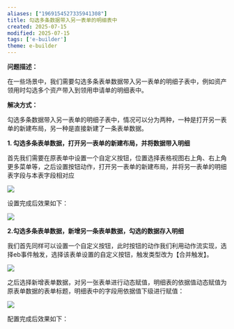 ```yaml
---
aliases: ["1969154527335941308"]
title: 勾选多条数据带入另一表单的明细表中
created: 2025-07-15
modified: 2025-07-15
tags: ['e-builder']
theme: e-builder
---
```


**问题描述：**

在一些场景中，我们需要勾选多条表单数据带入另一表单的明细子表中，例如资产领用时勾选多个资产带入到领用申请单的明细表中。

**解决方式：**

勾选多条数据带入另一表单的明细子表中，情况可以分为两种，一种是打开另一表单的新建布局，另一种是直接新建了一条表单数据。

**1. 勾选多条表单数据，打开另一表单的新建布局，并将数据带入明细**

首先我们需要在原表单中设置一个自定义按钮，位置选择表格视图右上角、右上角更多菜单等，之后设置按钮动作，打开另一表单的新建布局，并将另一表单的明细表字段与本表字段相对应

![](https://myhelpdoc.oss-cn-heyuan.aliyuncs.com/mdimages/1180d8392f5e45aa42bcb1cce5593ec6.jpg)

设置完成后效果如下：

![](https://myhelpdoc.oss-cn-heyuan.aliyuncs.com/mdimages/8882df7a68ba0cf9f17e2cb8c6b98542.jpg)

**2.勾选多条表单数据，新增另一条表单数据，勾选的数据存入明细**

我们首先同样可以设置一个自定义按钮，此时按钮的动作我们利用动作流实现，选择eb事件触发，选择该表单设置的自定义按钮，触发类型改为【合并触发】。

![](https://myhelpdoc.oss-cn-heyuan.aliyuncs.com/mdimages/1527ad58d0d4fca7bcd1a27195822a64.jpg)

之后选择新增表单数据，对另一张表单进行动态赋值，明细表的依据值动态赋值为原表单数据的表单标题，明细表中的字段用依据值下级进行赋值：

![](https://myhelpdoc.oss-cn-heyuan.aliyuncs.com/mdimages/ca0245c245181999b14347e9241f40c4.jpg)

配置完成后效果如下：

